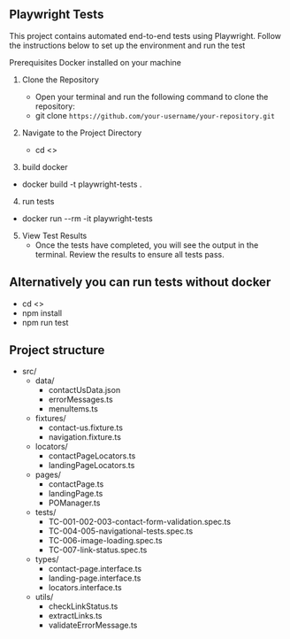 ## Playwright Tests

This project contains automated end-to-end tests using Playwright. Follow the instructions below to set up the environment and run the test

Prerequisites
Docker installed on your machine

1. Clone the Repository

   - Open your terminal and run the following command to clone the repository:
   - git clone `https://github.com/your-username/your-repository.git`

2. Navigate to the Project Directory

   - cd <<project-directory>>

3. build docker

- docker build -t playwright-tests .

4. run tests

- docker run --rm -it playwright-tests

5. View Test Results
   - Once the tests have completed, you will see the output in the terminal. Review the results to ensure all tests pass.

## Alternatively you can run tests without docker

- cd <<project-directory>>
- npm install
- npm run test

## Project structure

- src/
  - data/
    - contactUsData.json
    - errorMessages.ts
    - menuItems.ts
  - fixtures/
    - contact-us.fixture.ts
    - navigation.fixture.ts
  - locators/
    - contactPageLocators.ts
    - landingPageLocators.ts
  - pages/
    - contactPage.ts
    - landingPage.ts
    - POManager.ts
  - tests/
    - TC-001-002-003-contact-form-validation.spec.ts
    - TC-004-005-navigational-tests.spec.ts
    - TC-006-image-loading.spec.ts
    - TC-007-link-status.spec.ts
  - types/
    - contact-page.interface.ts
    - landing-page.interface.ts
    - locators.interface.ts
  - utils/
    - checkLinkStatus.ts
    - extractLinks.ts
    - validateErrorMessage.ts
